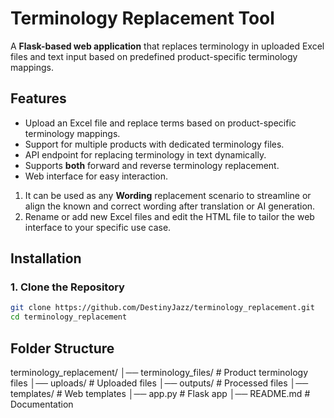 # Terminology Replacement Tool

A **Flask-based web application** that replaces terminology in uploaded Excel files and text input based on predefined product-specific terminology mappings.

## Features
- Upload an Excel file and replace terms based on product-specific terminology mappings.
- Support for multiple products with dedicated terminology files.
- API endpoint for replacing terminology in text dynamically.
- Supports **both** forward and reverse terminology replacement.
- Web interface for easy interaction.

1. It can be used as any **Wording** replacement scenario to streamline or align the known and correct wording after translation or AI generation.
2. Rename or add new Excel files and edit the HTML file to tailor the web interface to your specific use case.


## Installation
### 1. Clone the Repository
```sh
git clone https://github.com/DestinyJazz/terminology_replacement.git
cd terminology_replacement
```

## Folder Structure
terminology_replacement/
│── terminology_files/        # Product terminology files
│── uploads/                 # Uploaded files
│── outputs/                 # Processed files
│── templates/               # Web templates
│── app.py                   # Flask app
│── README.md                # Documentation
